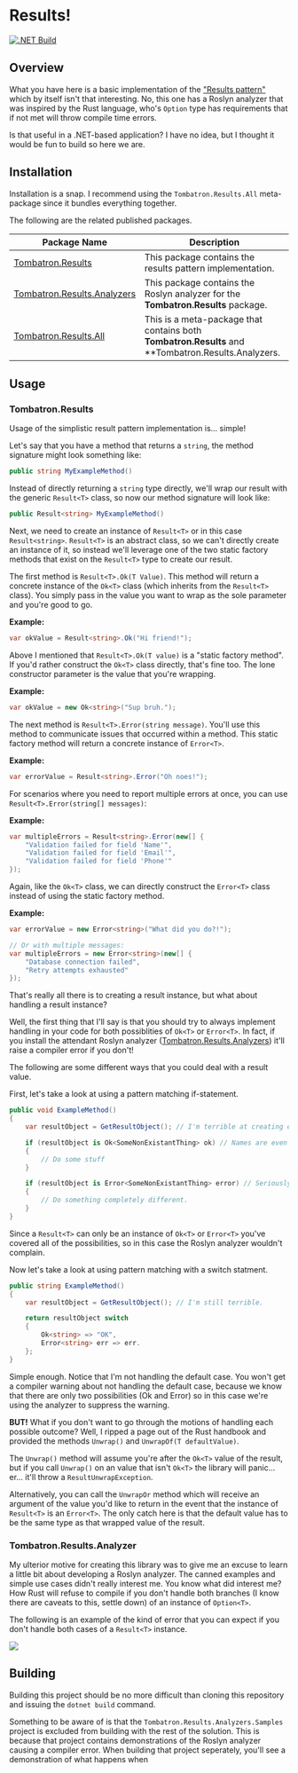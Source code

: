 # Results!

[![.NET Build](https://github.com/tombatron/Tombatron.Results/actions/workflows/build.yml/badge.svg)](https://github.com/tombatron/Tombatron.Results/actions/workflows/build.yml)

## Overview

What you have here is a basic implementation of the ["Results pattern"](https://www.milanjovanovic.tech/blog/functional-error-handling-in-dotnet-with-the-result-pattern) which by itself isn't that interesting. No, this one has a Roslyn analyzer that was inspired by the Rust language, who's `Option` type has requirements that if not met will throw compile time errors. 

Is that useful in a .NET-based application? I have no idea, but I thought it would be fun to build so here we are. 

## Installation

Installation is a snap. I recommend using the `Tombatron.Results.All` meta-package since it bundles everything together. 

The following are the related published packages. 


|Package Name                                                                                | Description                                                                                        |
|--------------------------------------------------------------------------------------------|----------------------------------------------------------------------------------------------------|
| [Tombatron.Results](https://www.nuget.org/packages/Tombatron.Results/)                     | This package contains the results pattern implementation.                                          |
| [Tombatron.Results.Analyzers](https://www.nuget.org/packages/Tombatron.Results.Analyzers/) | This package contains the Roslyn analyzer for the **Tombatron.Results** package.                   |
| [Tombatron.Results.All](https://www.nuget.org/packages/Tombatron.Results.All/)             | This is a meta-package that contains both **Tombatron.Results** and **Tombatron.Results.Analyzers. |

## Usage

### Tombatron.Results

Usage of the simplistic result pattern implementation is... simple!

Let's say that you have a method that returns a `string`, the method signature might look something like:

```csharp
public string MyExampleMethod()
```

Instead of directly returning a `string` type directly, we'll wrap our result with the generic `Result<T>` class, so now our method signature will look like:

```csharp
public Result<string> MyExampleMethod()
```

Next, we need to create an instance of `Result<T>` or in this case `Result<string>`. `Result<T>` is an abstract class, so we can't directly create an instance of it, so instead we'll leverage one of the two static factory methods that exist on the `Result<T>` type to create our result. 

The first method is `Result<T>.Ok(T Value)`. This method will return a concrete instance of the `Ok<T>` class (which inherits from the `Result<T>` class). You simply pass in the value you want to wrap as the sole parameter and you're good to go. 

**Example:**

```csharp
var okValue = Result<string>.Ok("Hi friend!");
```

Above I mentioned that `Result<T>.Ok(T value)` is a "static factory method". If you'd rather construct the `Ok<T>` class directly, that's fine too. The lone constructor parameter is the value that you're wrapping. 

**Example:**

```csharp
var okValue = new Ok<string>("Sup bruh.");
```

The next method is `Result<T>.Error(string message)`. You'll use this method to communicate issues that occurred within a method. This static factory method will return a concrete instance of `Error<T>`.

**Example:**

```csharp
var errorValue = Result<string>.Error("Oh noes!");
```

For scenarios where you need to report multiple errors at once, you can use `Result<T>.Error(string[] messages)`:

**Example:**

```csharp
var multipleErrors = Result<string>.Error(new[] { 
    "Validation failed for field 'Name'", 
    "Validation failed for field 'Email'", 
    "Validation failed for field 'Phone'" 
});
```

Again, like the `Ok<T>` class, we can directly construct the `Error<T>` class instead of using the static factory method. 

**Example:**

```csharp
var errorValue = new Error<string>("What did you do?!");

// Or with multiple messages:
var multipleErrors = new Error<string>(new[] {
    "Database connection failed",
    "Retry attempts exhausted"
});
```

That's really all there is to creating a result instance, but what about handling a result instance?

Well, the first thing that I'll say is that you should try to always implement handling in your code for both possiblities of `Ok<T>` or `Error<T>`. In fact, if you install the attendant Roslyn analyzer ([Tombatron.Results.Analyzers](https://www.nuget.org/packages/Tombatron.Results.Analyzers/)) it'll raise a compiler error if you don't!

The following are some different ways that you could deal with a result value. 

First, let's take a look at using a pattern matching if-statement.

```csharp
public void ExampleMethod()
{
    var resultObject = GetResultObject(); // I'm terrible at creating examples.

    if (resultObject is Ok<SomeNonExistantThing> ok) // Names are even more difficult. 
    {
        // Do some stuff
    }

    if (resultObject is Error<SomeNonExistantThing> error) // Seriously.
    {
        // Do something completely different. 
    }
}
```

Since a `Result<T>` can only be an instance of `Ok<T>` or `Error<T>` you've covered all of the possibilities, so in this case the Roslyn analyzer wouldn't complain. 

Now let's take a look at using pattern matching with a switch statment. 

```csharp
public string ExampleMethod()
{
    var resultObject = GetResultObject(); // I'm still terrible.

    return resultObject switch 
    {
        Ok<string> => "OK",
        Error<string> err => err.
    };
}
```

Simple enough. Notice that I'm not handling the default case. You won't get a compiler warning about not handling the default case, because we know that there are only two possibilities (Ok and Error) so in this case we're using the analyzer to suppress the warning.

**BUT!** What if you don't want to go through the motions of handling each possible outcome? Well, I ripped a page out of the Rust handbook and provided the methods `Unwrap()` and `UnwrapOf(T defaultValue)`. 

The `Unwrap()` method will assume you're after the `Ok<T>` value of the result, but if you call `Unwrap()` on an value that isn't `Ok<T>` the library will panic... er... it'll throw a `ResultUnwrapException`.

Alternatively, you can call the `UnwrapOr` method which will receive an argument of the value you'd like to return in the event that the instance of `Result<T>` is an `Error<T>`. The only catch here is that the default value has to be the same type as that wrapped value of the result. 

### Tombatron.Results.Analyzer

My ulterior motive for creating this library was to give me an excuse to learn a little bit about developing a Roslyn analyzer. The canned examples and simple use cases didn't really interest me. You know what did interest me? How Rust will refuse to compile if you don't handle both branches (I know there are caveats to this, settle down) of an instance of `Option<T>`.

The following is an example of the kind of error that you can expect if you don't handle both cases of a `Result<T>` instance. 

![](.github/compiler_error.png)

## Building

Building this project should be no more difficult than cloning this repository and issuing the `dotnet build` command.

Something to be aware of is that the `Tombatron.Results.Analyzers.Samples` project is excluded from building with the rest of the solution. This is because that project contains demonstrations of the Roslyn analyzer causing a compiler error. When building that project seperately, you'll see a demonstration of what happens when 